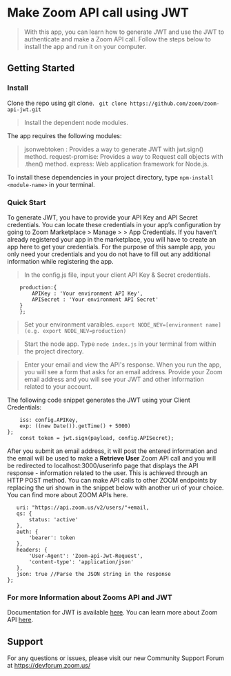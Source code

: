 # Make Zoom API call using JWT

> With this app, you can learn how to generate JWT and use the JWT to authenticate and make a Zoom API call. Follow the steps below to install the app and run it on your computer. 

## Getting Started

### Install

Clone the repo using git clone.
` git clone https://github.com/zoom/zoom-api-jwt.git`

> Install the dependent node modules.

 The app requires the following modules:

 >jsonwebtoken : Provides a way to generate JWT with jwt.sign() method. 
 >request-promise: Provides a way to Request call objects with .then() method.
 >express: Web application framework for Node.js.

To install these dependencies in your project directory, type `npm-install <module-name>` in your terminal.

### Quick Start

To generate JWT, you have to provide your API Key and API Secret credentials. You can locate these credentials in your app’s configuration by going to Zoom Marketplace > Manage > <YourApp> > App Credentials. If you haven’t already registered your app in the marketplace, you will have to create an app here to get your credentials. For the purpose of this sample app, you only need your credentials and you do not have to fill out any additional information while registering the app.

> In the config.js file, input your client API Key & Secret credentials.
``` const config = {
	production:{	
		APIKey : 'Your environment API Key',
		APISecret : 'Your environment API Secret'
	}
    };
```
> Set your environment varaibles.
` export NODE_NEV=[environment name] (e.g. export NODE_NEV=production) `

> Start the node app.
Type `node index.js` in your terminal from within the project directory.

> Enter your email and view the API's response.
 When you run the app, you will see a form that asks for an email address. Provide your Zoom email address and you will see your JWT and other information related to your account. 

The following code snippet generates the JWT using your Client Credentials:
``` const payload = {
    iss: config.APIKey,
    exp: ((new Date()).getTime() + 5000)
};
	const token = jwt.sign(payload, config.APISecret);
```
After you submit an email address, it will post the entered information and the email will be used to make a **Retrieve User** Zoom API call and you will be redirected to localhost:3000/userinfo page that displays the API response - information related to the user. This is achieved through an HTTP POST method. You can make API calls to other ZOOM endpoints by replacing the uri shown in the snippet below with another uri of your choice. You can find more about ZOOM APIs here. 

 ```var options = {
    uri: "https://api.zoom.us/v2/users/"+email, 
    qs: {
        status: 'active' 
    },
    auth: {
        'bearer': token
    },
    headers: {
        'User-Agent': 'Zoom-api-Jwt-Request',
        'content-type': 'application/json'
    },
    json: true //Parse the JSON string in the response
};
```

### For more Information about Zooms API and JWT

Documentation for JWT is available [here](https://marketplace.zoom.us/docs/guides/authorization/jwt). You can learn more about Zoom API [here](https://marketplace.zoom.us/docs/api-reference/introduction).
 
## Support
For any questions or issues, please visit our new Community Support Forum at https://devforum.zoom.us/







